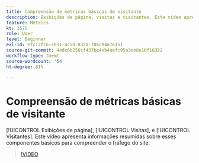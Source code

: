```yaml
---
title: Compreensão de métricas básicas de visitante
description: Exibições de página, visitas e visitantes. Este vídeo apresenta informações resumidas sobre esses componentes básicos para compreender o tráfego do site.
feature: Metrics
kt: 3575
role: User
level: Beginner
exl-id: efc12fc6-c031-4c50-832a-786c84e76151
source-git-commit: 4edc6b256cf437bc4eb4aefc95a3ee8e16f16322
workflow-type: tm+mt
source-wordcount: '54'
ht-degree: 81%

---
```


# Compreensão de métricas básicas de visitante

[!UICONTROL Exibições de página], [!UICONTROL Visitas], e [!UICONTROL Visitantes]. Este vídeo apresenta informações resumidas sobre esses componentes básicos para compreender o tráfego do site.

>[!VIDEO](https://video.tv.adobe.com/v/28774/?quality=12&learn=on)
